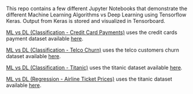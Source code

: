 This repo contains a few different Jupyter Notebooks that demonstrate the different Machine Learning Algorithms vs Deep Learning using Tensorflow Keras. Output from Keras is stored and visualized in Tensorboard.

[ML vs DL (Classification - Credit Card Payments)](https://github.com/sergani/ml-vs-dl/blob/main/ML%20vs%20DL%20(Classification%20-%20Credit%20Card%20Payments).ipynb) uses the credit cards payment dataset available [here](https://github.com/sergani/training-datasets/tree/main/credit%20card%20dataset).

[ML vs DL (Classification - Telco Churn)](https://github.com/sergani/ml-vs-dl/blob/main/ML%20vs%20DL%20(Classification%20-%20Telco%20Churn).ipynb) uses the telco customers churn dataset available [here](https://github.com/sergani/training-datasets/blob/main/telco%20churn.zip).

[ML vs DL (Classification - Titanic)](https://github.com/sergani/ml-vs-dl/blob/main/ML%20vs%20DL%20(Classification%20-%20Titanic).ipynb) uses the titanic dataset available [here](https://github.com/sergani/training-datasets/blob/main/titanic.csv).

[ML vs DL (Regression - Airline Ticket Prices)](https://github.com/sergani/ml-vs-dl/blob/main/ML%20vs%20DL%20(Regression%20-%20Airline%20Ticket%20Prices).ipynb) uses the titanic dataset available [here](https://github.com/sergani/training-datasets/blob/main/airline%20ticket%20prices.csv).